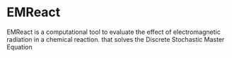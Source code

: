 # EMReact
EMReact is a computational tool to evaluate the effect of electromagnetic radiation in a chemical reaction. that solves the Discrete Stochastic Master Equation 
